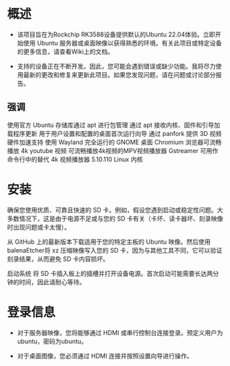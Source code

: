 # 概述
* 该项目旨在为Rockchip RK3588设备提供默认的Ubuntu 22.04体验。立即开始使用 Ubuntu 服务器或桌面映像以获得熟悉的环境。有关此项目或特定设备的更多信息，请查看Wiki上的文档。

* 支持的设备正在不断开发。因此，您可能会遇到错误或缺少功能。我将尽力使用最新的更改和修复来更新此项目。如果您发现问题，请在问题或讨论部分报告。

## 强调
使用官方 Ubuntu 存储库通过 apt 进行包管理
通过 apt 接收内核、固件和引导加载程序更新
用于用户设置和配置的桌面首次运行向导
通过 panfork 提供 3D 视频硬件加速支持
使用 Wayland 完全运行的 GNOME 桌面
Chromium 浏览器可流畅播放 4k youtube 视频
可流畅播放4k视频的MPV视频播放器
Gstreamer 可用作命令行中的替代 4k 视频播放器
5.10.110 Linux 内核

# 安装
确保您使用优质、可靠且快速的 SD 卡。例如，假设您遇到启动或稳定性问题。大多数情况下，这是由于电源不足或与您的 SD 卡有关（卡坏、读卡器坏、刻录映像时出现问题或卡太慢）。

从 GitHub 上的最新版本下载适用于您的特定主板的 Ubuntu 映像。然后使用balenaEtcher将 xz 压缩映像写入您的 SD 卡，因为与其他工具不同，它可以验证刻录结果，从而避免 SD 卡内容损坏。

启动系统
将 SD 卡插入板上的插槽并打开设备电源。首次启动可能需要长达两分钟的时间，因此请耐心等待。

# 登录信息
* 对于服务器映像，您将能够通过 HDMI 或串行控制台连接登录。预定义用户为ubuntu，密码为ubuntu。

* 对于桌面图像，您必须通过 HDMI 连接并按照设置向导进行操作。
